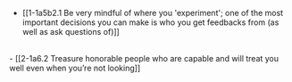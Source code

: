 - [[1-1a5b2.1 Be very mindful of where you 'experiment'; one of the most important decisions you can make is who you get feedbacks from (as well as ask questions of)]]
<br>
- [[2-1a6.2 Treasure honorable people who are capable and will treat you well even when you’re not looking]]
